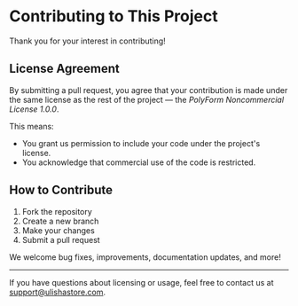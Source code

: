 # Contributing to This Project

Thank you for your interest in contributing!

## License Agreement

By submitting a pull request, you agree that your contribution is made under the same license as the rest of the project — the *PolyForm Noncommercial License 1.0.0*.

This means:
- You grant us permission to include your code under the project's license.
- You acknowledge that commercial use of the code is restricted.

## How to Contribute

1. Fork the repository
2. Create a new branch
3. Make your changes
4. Submit a pull request

We welcome bug fixes, improvements, documentation updates, and more!

---

If you have questions about licensing or usage, feel free to contact us at support@ulishastore.com.
